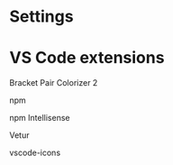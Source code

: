 # Settings

# VS Code extensions

Bracket Pair Colorizer 2

npm

npm Intellisense

Vetur

vscode-icons

